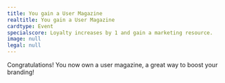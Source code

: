 ```yaml
---
title: You gain a User Magazine
realtitle: You gain a User Magazine
cardtype: Event
specialscore: Loyalty increases by 1 and gain a marketing resource.
image: null
legal: null
---
```


Congratulations! You now own a user magazine, a great way to boost your branding! 
